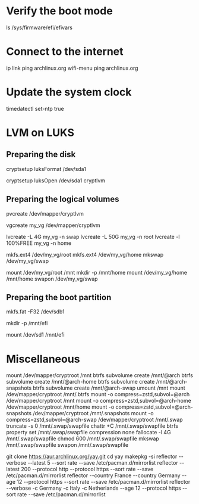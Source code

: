 <!-- #!/usr/bin/env sh -->

# Verify the boot mode
ls /sys/firmware/efi/efivars

# Connect to the internet
ip link
ping archlinux.org
wifi-menu
ping archlinux.org

# Update the system clock
timedatectl set-ntp true

# LVM on LUKS
## Preparing the disk
cryptsetup luksFormat /dev/sda1

cryptsetup luksOpen /dev/sda1 cryptlvm

## Preparing the logical volumes
pvcreate /dev/mapper/cryptlvm

vgcreate my_vg /dev/mapper/cryptlvm

lvcreate -L 4G my_vg -n swap
lvcreate -L 50G my_vg -n root
lvcreate -l 100%FREE my_vg -n home

mkfs.ext4 /dev/my_vg/root
mkfs.ext4 /dev/my_vg/home
mkswap /dev/my_vg/swap

mount /dev/my_vg/root /mnt
mkdir -p /mnt/home
mount /dev/my_vg/home /mnt/home
swapon /dev/my_vg/swap

## Preparing the boot partition
mkfs.fat -F32 /dev/sdb1

mkdir -p /mnt/efi

mount /dev/sd1 /mnt/efi

# Miscellaneous
mount /dev/mapper/cryptroot /mnt
btrfs subvolume create /mnt/@arch
btrfs subvolume create /mnt/@arch-home
btrfs subvolume create /mnt/@arch-snapshots
btrfs subvolume create /mnt/@arch-swap
umount /mnt
mount /dev/mapper/cryptroot /mnt/.btrfs
mount -o compress=zstd,subvol=@arch /dev/mapper/cryptroot /mnt
mount -o compress=zstd,subvol=@arch-home /dev/mapper/cryptroot /mnt/home
mount -o compress=zstd,subvol=@arch-snapshots /dev/mapper/cryptroot /mnt/.snapshots
mount -o compress=zstd,subvol=@arch-swap /dev/mapper/cryptroot /mnt/.swap
truncate -s 0 /mnt/.swap/swapfile
chattr +C /mnt/.swap/swapfile
btrfs property set /mnt/.swap/swapfile compression none
fallocate -l 4G /mnt/.swap/swapfile
chmod 600 /mnt/.swap/swapfile
mkswap /mnt/.swap/swapfile
swapon /mnt/.swap/swapfile
<!-- echo "/.swap/swapfile none swap defaults 0 0" >> /etc/fstab -->
<!-- swapoff /.swap/swapfile -->
<!-- rm -rf /.swap/swapfile -->
git clone https://aur.archlinux.org/yay.git
cd yay
makepkg -si
reflector --verbose --latest 5 --sort rate --save /etc/pacman.d/mirrorlist
reflector --latest 200 --protocol http --protocol https --sort rate --save /etc/pacman.d/mirrorlist
reflector --country France --country Germany --age 12 --protocol https --sort rate --save /etc/pacman.d/mirrorlist
reflector --verbose -c Germany -c Italy -c Netherlands --age 12 --protocol https --sort rate --save /etc/pacman.d/mirrorlist

